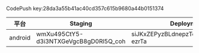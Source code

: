 CodePush key:28da3a55b41ac40cd357c615b9680a44b0151374

| 平台    | Staging                               | Deployment                             |
| ------- | ------------------------------------- | -------------------------------------- |
| android | wmXu495CtY5-d3i3NTXGeVgcB8gD0Rl5Q_coh | siJKxZEPyzBLdnepzTd_bVOGHvupl3Io-ezrTa |
